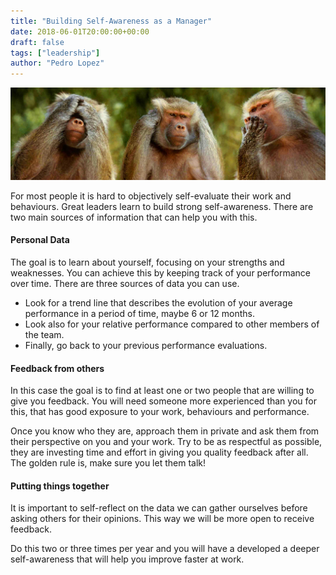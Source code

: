 ```yaml
---
title: "Building Self-Awareness as a Manager"
date: 2018-06-01T20:00:00+00:00
draft: false
tags: ["leadership"]
author: "Pedro Lopez"
---
```


![image](/images/building-self-awareness-as-a-manager.jpg)

For most people it is hard to objectively self-evaluate their work and behaviours. Great leaders learn to build strong self-awareness. There are two main sources of information that can help you with this.

<!--more-->

#### Personal Data

The goal is to learn about yourself, focusing on your strengths and weaknesses. You can achieve this by keeping track of your performance over time. There are three sources of data you can use.

- Look for a trend line that describes the evolution of your average performance in a period of time, maybe 6 or 12 months.
- Look also for your relative performance compared to other members of the team.
- Finally, go back to your previous performance evaluations.

#### Feedback from others

In this case the goal is to find at least one or two people that are willing to give you feedback. You will need someone more experienced than you for this, that has good exposure to your work, behaviours and performance.

Once you know who they are, approach them in private and ask them from their perspective on you and your work. Try to be as respectful as possible, they are investing time and effort in giving you quality feedback after all. The golden rule is, make sure you let them talk!

#### Putting things together

It is important to self-reflect on the data we can gather ourselves before asking others for their opinions. This way we will be more open to receive feedback.

Do this two or three times per year and you will have a developed a deeper self-awareness that will help you improve faster at work.
